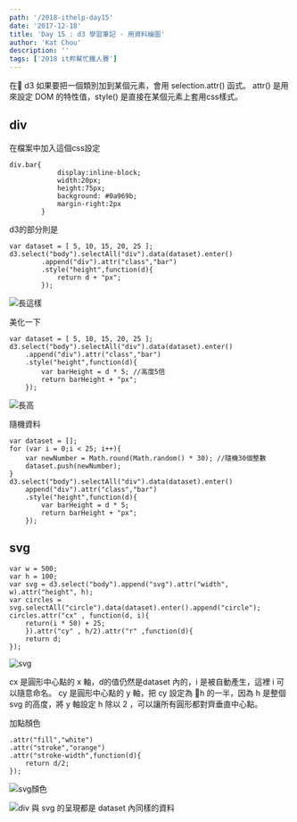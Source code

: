 ```yaml
---
path: '/2018-ithelp-day15'
date: '2017-12-18'
title: 'Day 15 : d3 學習筆記 - 用資料繪圖'
author: 'Kat Chou'
description: ''
tags: ['2018 it邦幫忙鐵人賽']
---
```


在 d3 如果要把一個類別加到某個元素，會用 selection.attr() 函式。
attr() 是用來設定 DOM 的特性值，style() 是直接在某個元素上套用css樣式。

## div
在檔案中加入這個css設定
```
div.bar{
			display:inline-block;
			width:20px;
			height:75px;
			background: #0a969b;
			margin-right:2px
		}
```
d3的部分則是
```
var dataset = [ 5, 10, 15, 20, 25 ];		d3.select("body").selectAll("div").data(dataset).enter()
		.append("div").attr("class","bar")
		.style("height",function(d){
			return d + "px";
		});
```
![長這樣](https://upload-images.jianshu.io/upload_images/4119783-53ca9f7247f8bebb.png?imageMogr2/auto-orient/strip%7CimageView2/2/w/1240)

美化一下
```
var dataset = [ 5, 10, 15, 20, 25 ];		d3.select("body").selectAll("div").data(dataset).enter()
	.append("div").attr("class","bar")
	.style("height",function(d){
		var barHeight = d * 5; //高度5倍
		return barHeight + "px";
	});
```
![長高](https://upload-images.jianshu.io/upload_images/4119783-95d895d82ac4aece.png?imageMogr2/auto-orient/strip%7CimageView2/2/w/1240)

隨機資料
```
var dataset = [];
for (var i = 0;i < 25; i++){
	var newNumber = Math.round(Math.random() * 30); //隨機30個整數
	dataset.push(newNumber);
}
d3.select("body").selectAll("div").data(dataset).enter()
	append("div").attr("class","bar")
	.style("height",function(d){
		var barHeight = d * 5;
		return barHeight + "px";
	});
```
## svg
```
var w = 500;
var h = 100;
var svg = d3.select("body").append("svg").attr("width", w).attr("height", h);
var circles = svg.selectAll("circle").data(dataset).enter().append("circle");
circles.attr("cx" , function(d, i){
	return(i * 50) + 25;
	}).attr("cy" , h/2).attr("r" ,function(d){
	return d;
});
```
![svg](https://upload-images.jianshu.io/upload_images/4119783-019464cc6c2bd76a.png?imageMogr2/auto-orient/strip%7CimageView2/2/w/1240)

cx 是圓形中心點的 x 軸，d的值仍然是dataset 內的，i 是被自動產生，這裡 i 可以隨意命名。
cy 是圓形中心點的 y 軸，把 cy 設定為 h 的一半，因為 h 是整個 svg 的高度，將 y 軸設定 h 除以 2 ，可以讓所有圓形都對齊垂直中心點。

加點顏色
```
.attr("fill","white")
.attr("stroke","orange")
.attr("stroke-width",function(d){
	return d/2;
});
```
![svg顏色](https://upload-images.jianshu.io/upload_images/4119783-40dbd35ee6d7a87c.png?imageMogr2/auto-orient/strip%7CimageView2/2/w/1240)


![div 與 svg 的呈現都是 dataset 內同樣的資料](https://upload-images.jianshu.io/upload_images/4119783-0a843c36bcc6cdee.png?imageMogr2/auto-orient/strip%7CimageView2/2/w/1240)


